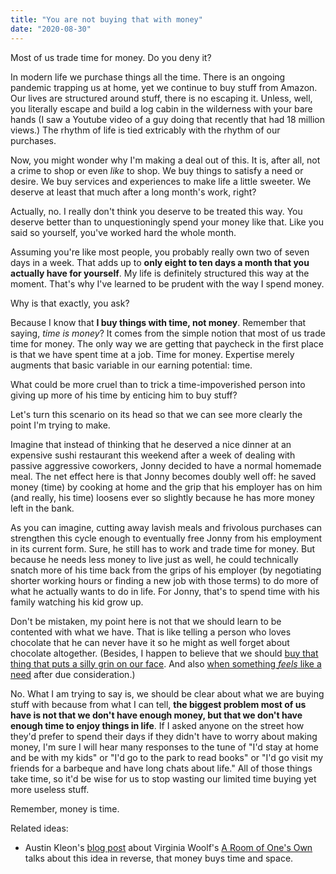 ```yaml
---
title: "You are not buying that with money"
date: "2020-08-30"
---
```


Most of us trade time for money. Do you deny it?

In modern life we purchase things all the time. There is an ongoing pandemic trapping us at home, yet we continue to buy stuff from Amazon. Our lives are structured around stuff, there is no escaping it. Unless, well, you literally escape and build a log cabin in the wilderness with your bare hands (I saw a Youtube video of a guy doing that recently that had 18 million views.) The rhythm of life is tied extricably with the rhythm of our purchases.

Now, you might wonder why I'm making a deal out of this. It is, after all, not a crime to shop or even *like* to shop. We buy things to satisfy a need or desire. We buy services and experiences to make life a little sweeter. We deserve at least that much after a long month's work, right? 

Actually, no. I really don't think you deserve to be treated this way. You deserve better than to unquestioningly spend your money like that. Like you said so yourself, you've worked hard the whole month.

Assuming you're like most people, you probably really own two of seven days in a week. That adds up to **only eight to ten days a month that you actually have for yourself**. My life is definitely structured this way at the moment. That's why I've learned to be prudent with the way I spend money.

Why is that exactly, you ask?

Because I know that **I buy things with time, not money**. Remember that saying, *time is money*? It comes from the simple notion that most of us trade time for money. The only way we are getting that paycheck in the first place is that we have spent time at a job. Time for money. Expertise merely augments that basic variable in our earning potential: time. 

What could be more cruel than to trick a time-impoverished person into giving up more of his time by enticing him to buy stuff?

Let's turn this scenario on its head so that we can see more clearly the point I'm trying to make. 

Imagine that instead of thinking that he deserved a nice dinner at an expensive sushi restaurant this weekend after a week of dealing with passive aggressive coworkers, Jonny decided to have a normal homemade meal. The net effect here is that Jonny becomes doubly well off: he saved money (time) by cooking at home and the grip that his employer has on him (and really, his time) loosens ever so slightly because he has more money left in the bank.

As you can imagine, cutting away lavish meals and frivolous purchases can strengthen this cycle enough to eventually free Jonny from his employment in its current form. Sure, he still has to work and trade time for money. But because he needs less money to live just as well, he could technically snatch more of his time back from the grips of his employer (by negotiating shorter working hours or finding a new job with those terms) to do more of what he actually wants to do in life. For Jonny, that's to spend time with his family watching his kid grow up.

Don't be mistaken, my point here is not that we should learn to be contented with what we have. That is like telling a person who loves chocolate that he can never have it so he might as well forget about chocolate altogether. (Besides, I happen to believe that we should [buy that thing that puts a silly grin on our face](/2018-09-14-three-second-rule-purchases). And also [when something *feels* like a need](/2020-09-06-enjoying-a-cuppa-on-the-hedonic-treadmill/) after due consideration.)

No. What I am trying to say is, we should be clear about what we are buying stuff with because from what I can tell, **the biggest problem most of us have is not that we don't have enough money, but that we don't have enough time to enjoy things in life**. If I asked anyone on the street how they'd prefer to spend their days if they didn't have to worry about making money, I'm sure I will hear many responses to the tune of "I'd stay at home and be with my kids" or "I'd go to the park to read books" or "I'd go visit my friends for a barbeque and have long chats about life." All of those things take time, so it'd be wise for us to stop wasting our limited time buying yet more useless stuff.

Remember, money is time.

Related ideas:
- Austin Kleon's [blog post](https://austinkleon.com/2017/12/04/a-room-of-ones-own-and-money/) about Virginia Woolf's [A Room of One's Own](https://www.goodreads.com/book/show/18521.A_Room_of_One_s_Own) talks about this idea in reverse, that money buys time and space.